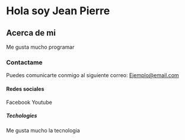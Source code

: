 # Hola soy Jean Pierre

## Acerca de mi

Me gusta mucho programar

### Contactame

Puedes comunicarte conmigo al siguiente correo: Ejemplo@email.com

#### Redes sociales

Facebook
Youtube

##### Techologies

Me gusta mucho la tecnologia
